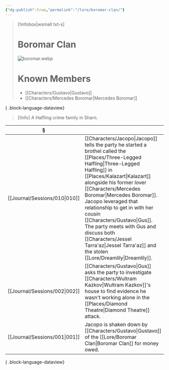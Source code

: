 ```yaml
---
{"dg-publish":true,"permalink":"/lore/boromar-clan/"}
---
```


> [!infobox|wsmall txt-s]
> # Boromar Clan
> ![boromar.webp](/img/user/z_attachments/boromar.webp) 
> # Known Members
>  - [[Characters/Gustavo\|Gustavo]]
> - [[Characters/Mercedes Boromar\|Mercedes Boromar]]
> 
{ .block-language-dataview}

>[!info] A Halfling crime family in Sharn.

| §                                |                                                                                                                                                                                                                                                                                                                                  |
| -------------------------------- | -------------------------------------------------------------------------------------------------------------------------------------------------------------------------------------------------------------------------------------------------------------------------------------------------------------------------------- |
| [[Journal/Sessions/010\|010]] | [[Characters/Jacopo\|Jacopo]] tells the party he started a brothel called the [[Places/Three-Legged Halfling\|Three-Legged Halfling]] in [[Places/Kalazart\|Kalazart]] alongside his former lover [[Characters/Mercedes Boromar\|Mercedes Boromar]]. Jacopo leveraged that relationship to get in with her cousin [[Characters/Gustavo\|Gus]]. The party meets with Gus and discuss both [[Characters/Jessel Tarra'az\|Jessel Tarra'az]] and the stolen [[Lore/Dreamlily\|Dreamlily]]. |
| [[Journal/Sessions/002\|002]] | [[Characters/Gustavo\|Gus]] asks the party to investigate [[Characters/Wultram Kazkov\|Wultram Kazkov]]'s house to find evidence he wasn't working alone in the [[Places/Diamond Theatre\|Diamond Theatre]] attack.                                                                                                                                                                            |
| [[Journal/Sessions/001\|001]] | Jacopo is shaken down by [[Characters/Gustavo\|Gustavo]] of the [[Lore/Boromar Clan\|Boromar Clan]] for money owed.                                                                                                                                                                                                                                                     |

{ .block-language-dataview}